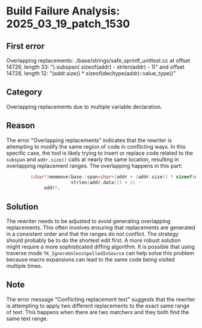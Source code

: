 # Build Failure Analysis: 2025_03_19_patch_1530

## First error

Overlapping replacements: ./base/strings/safe_sprintf_unittest.cc at offset 14726, length 33: ").subspan( sizeof(addr) - strlen(addr) - 1)" and offset 14728, length 12: "(addr.size() * sizeof(decltype(addr)::value_type))"

## Category
Overlapping replacements due to multiple variable declaration.

## Reason
The error "Overlapping replacements" indicates that the rewriter is attempting to modify the same region of code in conflicting ways. In this specific case, the tool is likely trying to insert or replace code related to the `subspan` and `addr.size()` calls at nearly the same location, resulting in overlapping replacement ranges. The overlapping happens in this part:

```c++
         (char*)memmove(base::span<char>(addr + (addr.size() * sizeof(decltype(addr)::value_type)) - strlen(addr.data()) - 1.data(), addr.data(),
                        strlen(addr.data()) + 1) -
              addr);
```

## Solution
The rewriter needs to be adjusted to avoid generating overlapping replacements. This often involves ensuring that replacements are generated in a consistent order and that the ranges do not conflict. The strategy should probably be to do the shortest edit first. A more robust solution might require a more sophisticated diffing algorithm. It is possible that using traverse mode `TK_IgnoreUnlessSpelledInSource` can help solve this problem because macro expansions can lead to the same code being visited multiple times.

## Note
The error message "Conflicting replacement text" suggests that the rewriter is attempting to apply two different replacements to the exact same range of text. This happens when there are two matchers and they both find the same text range.